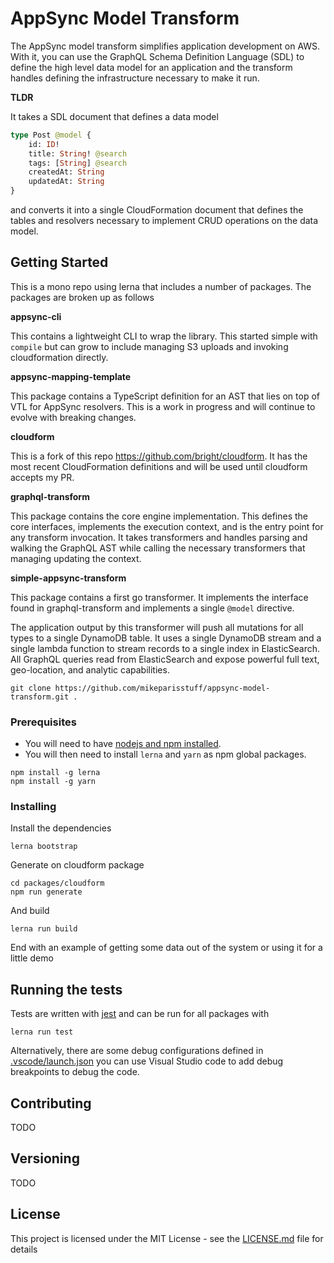 # AppSync Model Transform

The AppSync model transform simplifies application development on AWS. With it, you can use the GraphQL Schema Definition Language (SDL) to define the high level data model for an application and the transform handles defining the infrastructure necessary to make it run.

**TLDR** 

It takes a SDL document that defines a data model

```graphql
type Post @model {
    id: ID!
    title: String! @search
    tags: [String] @search
    createdAt: String
    updatedAt: String
}
```

and converts it into a single CloudFormation document that defines the tables and resolvers necessary to implement CRUD operations on the data model.


## Getting Started

This is a mono repo using lerna that includes a number of packages. The packages are broken up as follows

**appsync-cli**

This contains a lightweight CLI to wrap the library. This started simple with `compile` but can grow to include managing S3 uploads and invoking cloudformation directly.

**appsync-mapping-template**

This package contains a TypeScript definition for an AST that lies on top of VTL for AppSync resolvers. This is a work in progress and will continue to evolve with breaking changes.

**cloudform**

This is a fork of this repo https://github.com/bright/cloudform. It has the most recent CloudFormation definitions and will be used until cloudform accepts my PR.

**graphql-transform**

This package contains the core engine implementation. This defines the core interfaces, implements the execution context, and is the entry point for any transform invocation. It takes transformers and handles parsing and walking the GraphQL AST while calling the necessary transformers that managing updating the context.

**simple-appsync-transform**

This package contains a first go transformer. It implements the interface found in graphql-transform and implements a single `@model` directive. 

The application output by this transformer will push all mutations for all types to a single DynamoDB table. It uses a single DynamoDB stream and a single lambda function to stream records to a single index in ElasticSearch. All GraphQL queries read from ElasticSearch and expose powerful full text, geo-location, and analytic capabilities.

```
git clone https://github.com/mikeparisstuff/appsync-model-transform.git .
```


### Prerequisites

* You will need to have [nodejs and npm installed](https://nodejs.org/en/download/).
* You will then need to install `lerna` and `yarn` as npm global packages.
```
npm install -g lerna
npm install -g yarn
```

### Installing

Install the dependencies

```
lerna bootstrap
```

Generate on cloudform package

```
cd packages/cloudform
npm run generate
```

And build

```
lerna run build
```

End with an example of getting some data out of the system or using it for a little demo

## Running the tests

Tests are written with [jest](https://facebook.github.io/jest/) and can be run for all packages with 

```
lerna run test
```

Alternatively, there are some debug configurations defined in [.vscode/launch.json](./.vscode/launch.json) you can use Visual Studio code to add debug breakpoints to debug the code.

## Contributing

TODO

## Versioning

TODO

## License

This project is licensed under the MIT License - see the [LICENSE.md](LICENSE.md) file for details
